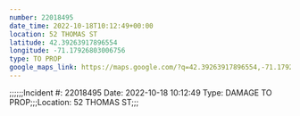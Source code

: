 ```yaml
---
number: 22018495
date_time: 2022-10-18T10:12:49+00:00
location: 52 THOMAS ST
latitude: 42.39263917896554
longitude: -71.17926803006756
type: TO PROP
google_maps_link: https://maps.google.com/?q=42.39263917896554,-71.17926803006756
---
```


;;;;;;Incident #: 22018495  Date: 2022-10-18 10:12:49   Type: DAMAGE TO PROP;;;Location: 52 THOMAS ST;;;
